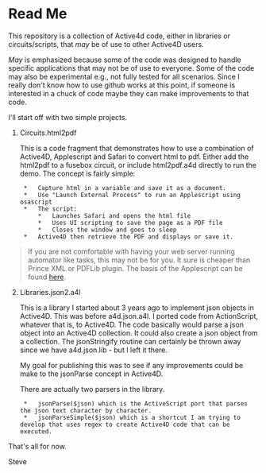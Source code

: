 Read Me
=======

This repository is a collection of Active4d code, either in libraries or circuits/scripts, that *may* be of use to other Active4D users.

*May* is emphasized because some of the code was designed to handle specific applications that may not be of use to everyone. Some of the code
may also be experimental e.g., not fully tested for all scenarios. Since I really don't know how to use github works at this point, 
if someone is interested in a chuck of code maybe they can make improvements to that code.

I'll start off with two simple projects.

1. Circuits.html2pdf
	
	This is a code fragment that demonstrates how to use a combination of Active4D, Applescript and Safari to convert html to pdf.
	Either add the html2pdf to a fusebox circuit, or include html2pdf.a4d directly to run the demo.
	The concept is fairly simple:
	
		*	Capture html in a variable and save it as a document.
		*	Use "Launch External Process" to run an Applescript using osascript
		*	The script:
			*	Launches Safari and opens the html file
			*	Uses UI scripting to save the page as a PDF file
			*	Closes the window and goes to sleep
		*	Active4D then retrieve the PDF and displays or save it.
		
> If you are not comfortable with having your web server running automator like tasks, this may not be for you. It sure is cheaper than
> Prince XML or PDFLib plugin. The basis of the Applescript can be found [here](http://www.ehmac.ca/mac-ipod-help-troubleshooting/48924-applescript-code-request-print-pdf-function-2.html#post650203).
		

2. Libraries.json2.a4l
	
	This is a library I started about 3 years ago to implement json objects in Active4D. This was before a4d.json.a4l.
	I ported code from ActionScript, whatever that is, to Active4D. The code basically would parse a json object into
	an Active4D collection. It could also create a json object from a collection. The jsonStringify routine can
	certainly be thrown away since we have a4d.json.lib - but I left it there.
	
	My goal for publishing this was to see if any improvements could be make to the jsonParse concept in Active4D.
	
	There are actually two parsers in the library.
	
		*	jsonParse($json) which is the ActiveScript port that parses the json text character by character.
		*	jsonParseSimple($json) which is a shortcut I am trying to develop that uses regex to create Active4D code that can be executed.
		
That's all for now.

Steve